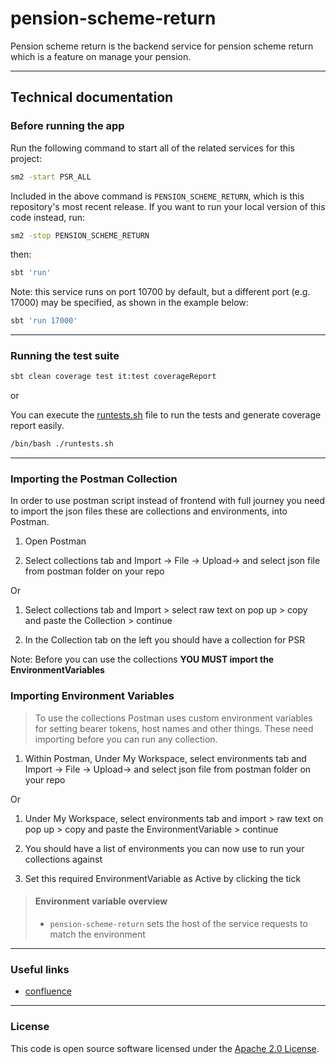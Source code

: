 
# pension-scheme-return

Pension scheme return is the backend service for pension scheme return which is a feature on manage your pension. 

***

## Technical documentation

### Before running the app

Run the following command to start all of the related services for this project:
```bash
sm2 -start PSR_ALL
```
Included in the above command is `PENSION_SCHEME_RETURN`, which is this repository's most recent release.
If you want to run your local version of this code instead, run:
```bash
sm2 -stop PENSION_SCHEME_RETURN
```

then:

```bash
sbt 'run'
```

Note: this service runs on port 10700 by default, but a different port (e.g. 17000) may be specified, as shown in the example below:

```bash
sbt 'run 17000'
```

***

### Running the test suite

```bash
sbt clean coverage test it:test coverageReport
```
or 

You can execute the [runtests.sh](runtests.sh) file to run the tests and generate coverage report easily.
```bash
/bin/bash ./runtests.sh
```

***

### Importing the Postman Collection

In order to use postman script instead of frontend with full journey you need to import the json files these are collections and environments, into Postman.

1. Open Postman

2. Select collections tab and Import -> File -> Upload-> and select json file from postman folder on your repo

Or

1. Select collections tab and Import > select raw text on pop up > copy and paste the Collection > continue

2. In the Collection tab on the left you should have a collection for PSR

Note: Before you can use the collections **YOU MUST import the EnvironmentVariables**

### Importing Environment Variables

> To use the collections Postman uses custom environment variables for setting bearer tokens, host names and other things. These need importing before you can run any collection.

1. Within Postman,  Under My Workspace, select environments tab and Import -> File -> Upload-> and select json file from postman folder on your repo

Or

1. Under My Workspace, select environments tab and import > raw text on pop up > copy and paste the EnvironmentVariable > continue

2. You should have a list of environments you can now use to run your collections against

3. Set this required EnvironmentVariable as Active by clicking the tick


> #### Environment variable overview
>
> - `pension-scheme-return`   sets the host of the service requests to match the environment

***

### Useful links
- [confluence](https://confluence.tools.tax.service.gov.uk/display/PSR/Pension+Scheme+Return+Home)

***

### License

This code is open source software licensed under the [Apache 2.0 License]("http://www.apache.org/licenses/LICENSE-2.0.html").